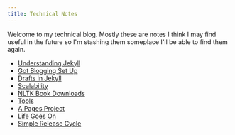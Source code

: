 ```yaml
---
title: Technical Notes
---
```


Welcome to my technical blog. Mostly these are notes I think I may find
useful in the future so I'm stashing them someplace I'll be able to find
them again.

 * [Understanding Jekyll](/techblog/2016-11-21-understanding-jekyll)
 * [Got Blogging Set Up](/techblog/2016-11-23-got-blogging-setup)
 * [Drafts in Jekyll](/techblog/2016-11-24-drafts-in-jekyll)
 * [Scalability](2016-11-24-scalability)
 * [NLTK Book Downloads](2016-12-01-nltk-book-downloads)
 * [Tools](2017-01-06-tools)
 * [A Pages Project](2017-03-02-a-pages-project)
 * [Life Goes On](2017.1219-life-goes-on)
 * [Simple Release Cycle](2018-09-14-simple-release-cycle)

